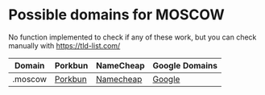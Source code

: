 # Possible domains for MOSCOW

No function implemented to check if any of these work, but you can check manually with https://tld-list.com/

| Domain | Porkbun | NameCheap | Google Domains |
|---|---|---|---|
| .moscow | [Porkbun](https://porkbun.com/checkout/search?prb=e814663da1&tlds=&idnLanguage=&search=search&q=.moscow) | [Namecheap](https://www.namecheap.com/domains/registration/results/?domain=.moscow) | [Google](https://domains.google.com/registrar/search?searchTerm=.moscow) |
